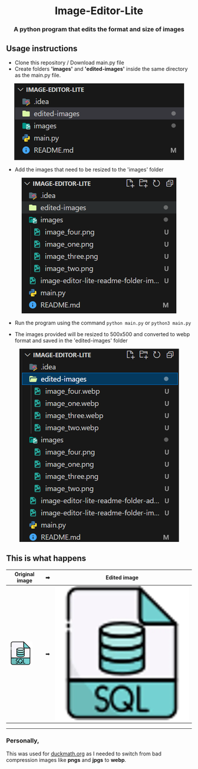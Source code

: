 <h1 align=center> Image-Editor-Lite </h1>

<h3 align=center> A python program that edits the format and size of images </h3>

## Usage instructions

- Clone this repository / Download main.py file
- Create folders **'images'** and **'edited-images'** inside the same directory as the main.py file.

<p align=center>
<img src="assets/image-editor-lite-readme-folder-image.png" alt="Folder structure">
</p>

- Add the images that need to be resized to the 'images' folder

<p align=center>
<img src="assets/image-editor-lite-readme-folder-add-images.png" alt="Folder structure">
</p>

- Run the program using the command `python main.py` or `python3 main.py`

- The images provided will be resized to 500x500 and converted to webp format and saved in the 'edited-images' folder

<p align=center>
<img src="assets/image-editor-lite-readme-folder-edited-images.png" alt="Folder structure">
</p>

## This is what happens

| **Original image** | **➡** | **Edited image** |
| ---------------------- | ---------------------- | ---------------------- |
| ![Input image](assets/image_two.png) | ➡ | ![Output image](assets/image_two.webp) |

<hr>

### Personally, 

This was used for <a href="duckmath.org">duckmath.org</a> as I needed to switch from bad compression images like **pngs** and **jpgs** to **webp**.

